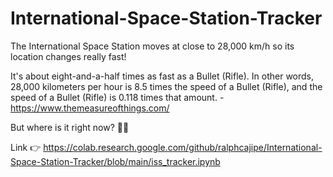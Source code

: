 # International-Space-Station-Tracker
The International Space Station moves at close to 28,000 km/h so its location changes really fast!

It's about eight-and-a-half times as fast as a Bullet (Rifle). In other words, 28,000 kilometers per hour is 8.5 times the speed of a Bullet (Rifle), and the speed of a Bullet (Rifle) is 0.118 times that amount. - https://www.themeasureofthings.com/

But where is it right now? 🤔💭

Link 👉 https://colab.research.google.com/github/ralphcajipe/International-Space-Station-Tracker/blob/main/iss_tracker.ipynb
